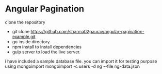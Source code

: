 # Angular Pagination

clone the repository

  - git clone https://github.com/sharma02gaurav/angular-pagination-example.git
  - go inside directory
  - npm install to install dependencies
  - gulp server to load the live server.
  
i have included a sample database file. you can import it for testing purpose using mongoimport
mongoimport -c users -d ng --file ng-data.json
